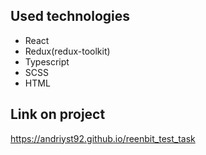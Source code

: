 ## Used technologies
 - React
 - Redux(redux-toolkit)
 - Typescript
 - SCSS
 - HTML

## Link on project

https://andriyst92.github.io/reenbit_test_task
